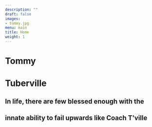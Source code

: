 ```yaml
---
description: ""
draft: false
images:
- tommy.jpg
menu: main
title: Home
weight: 1
---
```


# Tommy 
# Tuberville
## In life, there are few blessed enough with the 
## innate ability to fail upwards like Coach T'ville
